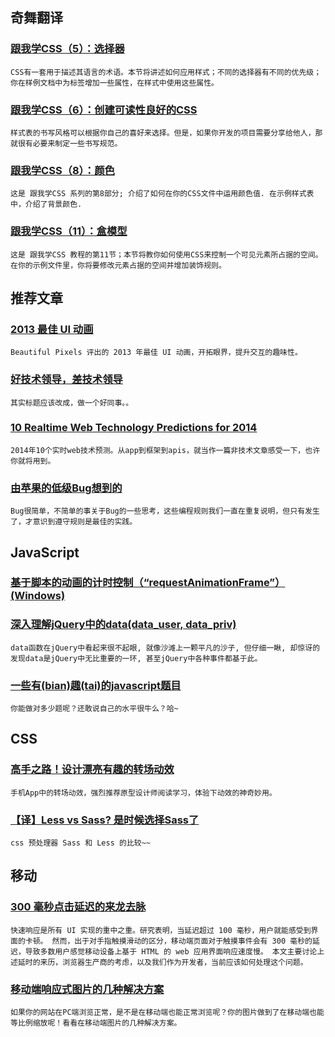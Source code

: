 
## 奇舞翻译

### [跟我学CSS（5）：选择器](https://developer.mozilla.org/zh-CN/docs/CSS/开始/Selectors)

    CSS有一套用于描述其语言的术语。本节将讲述如何应用样式；不同的选择器有不同的优先级；你在样例文档中为标签增加一些属性，在样式中使用这些属性。

### [跟我学CSS（6）：创建可读性良好的CSS](https://developer.mozilla.org/zh-CN/docs/CSS/开始/Readable_CSS)

    样式表的书写风格可以根据你自己的喜好来选择。但是，如果你开发的项目需要分享给他人，那就很有必要来制定一些书写规范。

### [跟我学CSS（8）：颜色](https://developer.mozilla.org/zh-CN/docs/CSS/开始/Color)

    这是 跟我学CSS 系列的第8部分; 介绍了如何在你的CSS文件中运用颜色值. 在示例样式表中，介绍了背景颜色.

### [跟我学CSS（11）：盒模型](https://developer.mozilla.org/zh-CN/docs/CSS/开始/Boxes)

    这是 跟我学CSS 教程的第11节；本节将教你如何使用CSS来控制一个可见元素所占据的空间。在你的示例文件里，你将要修改元素占据的空间并增加装饰规则。

## 推荐文章

### [2013 最佳 UI 动画](http://v.youku.com/v_show/id_XNjU4ODQ1MDky.html)

    Beautiful Pixels 评出的 2013 年最佳 UI 动画，开拓眼界，提升交互的趣味性。

### [好技术领导，差技术领导](http://blog.jobbole.com/58681/)

    其实标题应该改成，做一个好同事。。

### [10 Realtime Web Technology Predictions for 2014](http://www.leggetter.co.uk/2014/02/24/10-realtime-web-technology-predictions-for-2014.html)

    2014年10个实时web技术预测。从app到框架到apis，就当作一篇非技术文章感受一下，也许你就将用到。

### [由苹果的低级Bug想到的](http://coolshell.cn/articles/11112.html)

    Bug很简单，不简单的事关于Bug的一些思考，这些编程规则我们一直在重复说明，但只有发生了，才意识到遵守规则是最佳的实践。

## JavaScript

### [基于脚本的动画的计时控制（“requestAnimationFrame”） (Windows)](http://msdn.microsoft.com/zh-cn/library/ie/hh920765(v=vs.85).aspx)

### [深入理解jQuery中的data(data_user, data_priv)](http://bg.biedalian.com/2014/02/22/understand-data-in-jquery.html)

    data函数在jQuery中看起来很不起眼, 就像沙滩上一颗平凡的沙子, 但仔细一瞅, 却惊讶的发现data是jQuery中无比重要的一环, 甚至jQuery中各种事件都基于此。

### [一些有(bian)趣(tai)的javascript题目](http://javascript-puzzlers.herokuapp.com/)

    你能做对多少题呢？还敢说自己的水平很牛么？哈~

## CSS

### [高手之路！设计漂亮有趣的转场动效](http://www.wumii.com/topbar/15NMDaCKE)

    手机App中的转场动效，强烈推荐原型设计师阅读学习，体验下动效的神奇妙用。

### [【译】Less vs Sass? 是时候选择Sass了](http://www.html-js.com/article/The-Gothic-Revival--Less-the-vs-Sass-Is-selected-when-the-Sass)

    css 预处理器 Sass 和 Less 的比较~~

## 移动

### [300 毫秒点击延迟的来龙去脉](http://thx.alibaba-inc.com/mobile/300ms-click-delay/)

    快速响应是所有 UI 实现的重中之重。研究表明，当延迟超过 100 毫秒，用户就能感受到界面的卡顿。 然而，出于对手指触摸滑动的区分，移动端页面对于触摸事件会有 300 毫秒的延迟，导致多数用户感觉移动设备上基于 HTML 的 web 应用界面响应速度慢。 本文主要讨论上述延时的来历，浏览器生产商的考虑，以及我们作为开发者，当前应该如何处理这个问题。

### [移动端响应式图片的几种解决方案](http://mobile.smashingmagazine.com/2013/07/08/choosing-a-responsive-image-solution/)

    如果你的网站在PC端浏览正常，是不是在移动端也能正常浏览呢？你的图片做到了在移动端也能等比例缩放呢！看看在移动端图片的几种解决方案。
